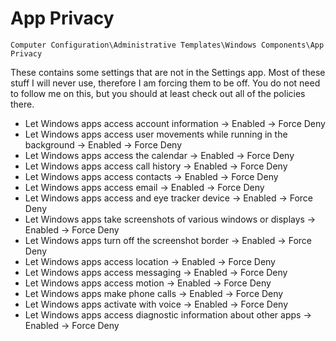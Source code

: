 # App Privacy

`Computer Configuration\Administrative Templates\Windows Components\App Privacy`

These contains some settings that are not in the Settings app. Most of these stuff I will never use, therefore I am forcing them to be off. You do not need to follow me on this, but you should at least check out all of the policies there.

- Let Windows apps access account information -> Enabled -> Force Deny
- Let Windows apps access user movements while running in the background -> Enabled -> Force Deny
- Let Windows apps access the calendar -> Enabled -> Force Deny
- Let Windows apps access call history -> Enabled -> Force Deny
- Let Windows apps access contacts -> Enabled -> Force Deny
- Let Windows apps access email -> Enabled -> Force Deny
- Let Windows apps access and eye tracker device -> Enabled -> Force Deny
- Let Windows apps take screenshots of various windows or displays -> Enabled -> Force Deny
- Let Windows apps turn off the screenshot border -> Enabled -> Force Deny
- Let Windows apps access location -> Enabled -> Force Deny
- Let Windows apps access messaging -> Enabled -> Force Deny
- Let Windows apps access motion -> Enabled -> Force Deny
- Let Windows apps make phone calls -> Enabled -> Force Deny
- Let Windows apps activate with voice -> Enabled -> Force Deny
- Let Windows apps access diagnostic information about other apps -> Enabled -> Force Deny
